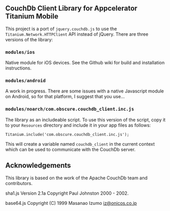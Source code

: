 CouchDb Client Library for Appcelerator Titanium Mobile
-------------------------------------------------------

This project is a port of `jquery.couchdb.js` to use the `Titanium.Network.HTTPClient`
API instead of jQuery.  There are three versions of the library:

### `modules/ios`

Native module for iOS devices.  See the Github wiki for build and installation
instructions.

### `modules/android`

A work in progress.  There are some issues with a native Javascript module on Android,
so for that platform, I suggest that you use...

### `modules/noarch/com.obscure.couchdb_client.inc.js`

The library as an includeable script.  To use this version of the script, copy it to
your `Resources` directory and include it in your app files as follows:

    Titanium.include('com.obscure.couchdb_client.inc.js');

This will create a variable named `couchdb_client` in the current context which can
be used to communicate with the CouchDb server.



Acknowledgements
----------------

This library is based on the work of the Apache CouchDb team and contributors.

sha1.js
Version 2.1a Copyright Paul Johnston 2000 - 2002.

base64.js
Copyright (C) 1999 Masanao Izumo <iz@onicos.co.jp>